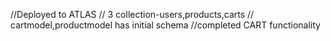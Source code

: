 //Deployed to ATLAS
// 3 collection-users,products,carts
// cartmodel,productmodel has initial schema
//completed CART functionality
